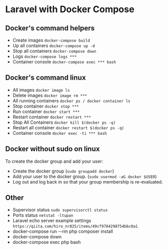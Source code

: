#  Laravel  with Docker Compose

## Docker's command helpers
- Create images `docker-compose build`
- Up all containers `docker-compose up -d`
- Stop all containers `docker-compose down`
- Logs `docker-compose logs ***`
- Container console `docker-compose exec *** bash`

## Docker's command linux
- All images `docker image ls`
- Delete images `docker image rm ***`
- All running containers `docker ps / docker container ls`
- Stop container `docker stop ***`
- Run container `docker start ***`
- Restart container `docker restart ***`
- Stop All Containers `docker kill $(docker ps -q)`
- Restart all container `docker restart $(docker ps -q)`
- Container console `docker exec -ti *** bash` 

## Docker without sudo on linux
To create the docker group and add your user:
- Create the docker group (`sudo groupadd docker`)
- Add your user to the docker group. (`sudo usermod -aG docker $USER`)
- Log out and log back in so that your group membership is re-evaluated.

## Other
- Supervisor status `sudo supervisorctl status`
- Ports status `netstat -ltupan`
- Laravel echo server example settings `https://qiita.com/hiro_nr825/items/49cf9784298754bbc0a1`
- docker-compose run --rm php composer install
- docker-compose down
- docker-compose exec php bash 
